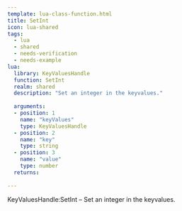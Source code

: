 ```yaml
---
template: lua-class-function.html
title: SetInt
icon: lua-shared
tags:
  - lua
  - shared
  - needs-verification
  - needs-example
lua:
  library: KeyValuesHandle
  function: SetInt
  realm: shared
  description: "Set an integer in the keyvalues."
  
  arguments:
  - position: 1
    name: "keyValues"
    type: KeyValuesHandle
  - position: 2
    name: "key"
    type: string
  - position: 3
    name: "value"
    type: number
  returns:
    
---
```


<div class="lua__search__keywords">
KeyValuesHandle:SetInt &#x2013; Set an integer in the keyvalues.
</div>
